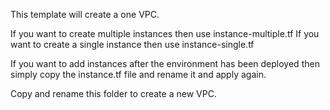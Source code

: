 This template will create a one VPC.

If you want to create multiple instances then use instance-multiple.tf
If you want to create a single instance then use instance-single.tf

If you want to add instances after the environment has been deployed then simply copy the instance.tf file and rename it and apply again.

Copy and rename this folder to create a new VPC.